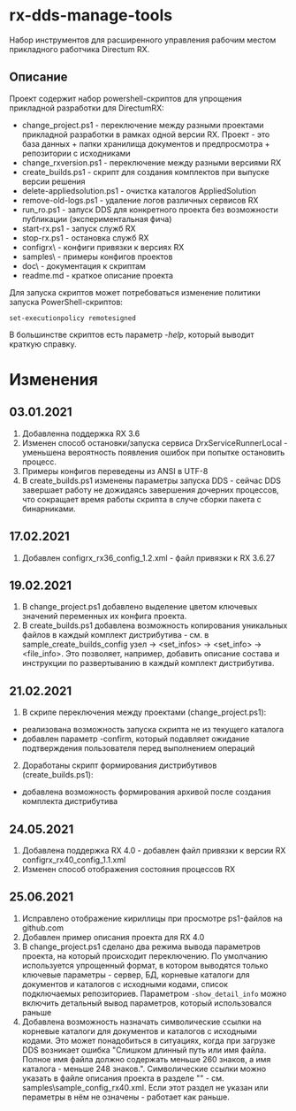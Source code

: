 # rx-dds-manage-tools
Набор инструментов для расширенного управления рабочим местом прикладного работчика Directum RX.

## Описание 

Проект содержит набор powershell-скриптов для упрощения прикладной разработки  для DirectumRX:
* change_project.ps1 - переключение между разными проектами прикладной разработки в рамках одной версии RX. Проект - это база данных + папки хранилища документов и предпросмотра + репозитории с исходниками
* change_rxversion.ps1 - переключение между разными версиями RX
* create_builds.ps1 - скрипт для создания комплектов при выпуске версии решения
* delete-appliedsolution.ps1 - очистка каталогов AppliedSolution
* remove-old-logs.ps1 - удаление логов различных сервисов RX 
* run_ro.ps1 - запуск DDS для конкретного проекта без возможности публикации (экспериментальная фича)
* start-rx.ps1 - запуск служб RX
* stop-rx.ps1 - остановка служб RX
* configrx\ - конфиги привязки к версиях RX
* samples\ - примеры конфигов проектов
* doc\ - документация к скриптам
* readme.md - краткое описание проекта

Для запуска скриптов может потребоваться изменение политики запуска PowerShell-скриптов:
```
set-executionpolicy remotesigned
```

В большинстве скриптов есть параметр *-help*, который выводит краткую справку.



# Изменения

## 03.01.2021
1. Добавленна поддержка RX 3.6
2. Изменен способ остановки/запуска сервиса DrxServiceRunnerLocal - уменьшена вероятность появления ошибок при попытке остановить процесс.
3. Примеры конфигов переведены из ANSI в UTF-8
4. В create_builds.ps1 изменены параметры запуска DDS - сейчас DDS завершает работу не дожидаясь завершения дочерних процессов, что сокращает время работы скрипта в случе сборки пакета с бинарниками.

## 17.02.2021
1. Добавлен configrx\_rx36_config_1.2.xml - файл привязки к RX 3.6.27

## 19.02.2021
1. В change_project.ps1 добавлено выделение цветом ключевых значений переменных их конфига проекта.
2. В create_builds.ps1 добавлена возможность копирования уникальных файлов в каждый комплект дистрибутива - см. в sample_create_builds_config узел <settings> -> <set_infos> -> <set_info> -> <file_info>. Это позволяет, например, добавить описание состава и инструкции по развертыванию в каждый комплект дистрибутива.

## 21.02.2021
1. В скрипе переключения между проектами (change_project.ps1):
* реализована возможность запуска скрипта не из текущего каталога
* добавлен параметр -confirm, который подавляет ожидание подтверждения пользователя перед выполнением операций
2. Доработаны скрипт формирования дистрибутивов (create_builds.ps1):
* добавлена возможность формирования архивой после создания комплекта дистрибутива

## 24.05.2021
1. Добавлена поддержка RX 4.0 - добавлен файл привязки к версии RX configrx\_rx40_config_1.1.xml 
2. Изменен способ отображения состояния процессов RX

## 25.06.2021
1. Исправлено отображение кириллицы при просмотре ps1-файлов на github.com
2. Добавлен пример описания проекта для RX 4.0
3. В change_project.ps1 сделано два режима вывода параметров проекта, на который происходит переключению. По умолчанию используется упрощенный формат, в котором выводятся
только ключевые параметры  - сервер, БД, корневые каталоги для документов и каталогов с исходными кодами, список подключаемых репозиториев. 
Параметром `-show_detail_info` можно включить детальный вывод параметров, который использовался раньше
3. Добавлена возможность назначать символические ссылки на корневые каталоги для документов и каталогов с исходными кодами. 
Это может понадобиться в ситуациях, когда при загрузке DDS возникает ошибка "Слишком длинный путь или имя файла. Полное имя файла должно содержать меньше 260 знаков, а имя каталога - меньше 248 знаков.".
Символические ссылки можно указать в файле описания проекта в разделе "<SymLinks>" - см. samples\sample_config_rx40.xml.
Если этот раздел не указан или пераметры в нём не означены - работает как раньше.